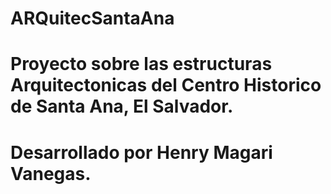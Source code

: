 # ARQuitecSantaAna
# Proyecto sobre las estructuras Arquitectonicas del Centro Historico de Santa Ana, El Salvador.
# Desarrollado por Henry Magari Vanegas.
